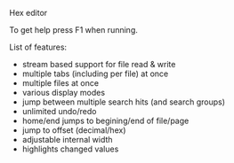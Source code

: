 Hex editor

To get help press F1 when running.

List of features:

- stream based support for file read & write
- multiple tabs (including per file) at once
- multiple files at once
- various display modes
- jump between multiple search hits (and search groups)
- unlimited undo/redo
- home/end jumps to begining/end of file/page
- jump to offset (decimal/hex)
- adjustable internal width
- highlights changed values
